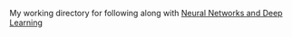 My working directory for following along with [Neural Networks and Deep Learning](http://neuralnetworksanddeeplearning.com/index.html)
